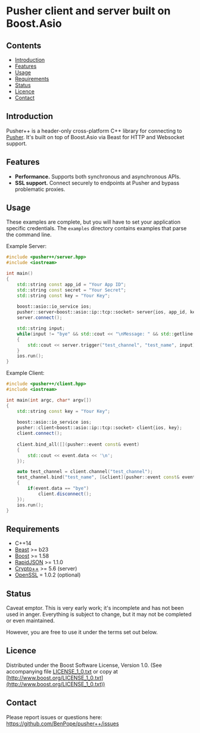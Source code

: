 # Pusher client and server built on Boost.Asio

## Contents

- [Introduction](#introduction)
- [Features](#features)
- [Usage](#usage)
- [Requirements](#requirements)
- [Status](#status)
- [Licence](#licence)
- [Contact](#contact)

## Introduction

Pusher++ is a header-only cross-platform C++ library for connecting to [Pusher](pusher.com). It's built on top of Boost.Asio via Beast for HTTP and Websocket support.

## Features

 * **Performance.** Supports both synchronous and asynchronous APIs.
 * **SSL support.** Connect securely to endpoints at Pusher and bypass problematic proxies.

## Usage

These examples are complete, but you will have to set your application specific credentials. The `examples` directory contains examples that parse the command line.

Example Server:

```C++
#include <pusher++/server.hpp>
#include <iostream>

int main()
{
    std::string const app_id = "Your App ID";
    std::string const secret = "Your Secret";
    std::string const key = "Your Key";
    
    boost::asio::io_service ios;
    pusher::server<boost::asio::ip::tcp::socket> server{ios, app_id, key, secret};
    server.connect();

    std::string input;
    while(input != "bye" && std::cout << "\nMessage: " && std::getline(std::cin, input))
    {
        std::cout << server.trigger("test_channel", "test_name", input);
    }
    ios.run();
}
```

Example Client:

```C++
#include <pusher++/client.hpp>
#include <iostream>

int main(int argc, char* argv[])
{
    std::string const key = "Your Key";
    
    boost::asio::io_service ios;
    pusher::client<boost::asio::ip::tcp::socket> client{ios, key};
    client.connect();
    
    client.bind_all([](pusher::event const& event)
    {
        std::cout << event.data << '\n';
    });

    auto test_channel = client.channel("test_channel");
    test_channel.bind("test_name", [&client](pusher::event const& event)
    {
        if(event.data == "bye")
            client.disconnect();
    });
    ios.run();
}

```

## Requirements

 * C++14
 * [Beast](https://github.com/vinniefalco/Beast) >= b23
 * [Boost](http://www.boost.org) >= 1.58
 * [RapidJSON](https://github.com/miloyip/rapidjson/) >= 1.1.0
 * [Crypto++](https://github.com/weidai11/cryptopp) >= 5.6 (server)
 * [OpenSSL](https://www.openssl.org/) = 1.0.2 (optional)

## Status

Caveat emptor. This is very early work; it's incomplete and has not been used in anger. Everything is subject to change, but it may not be completed or even maintained.

However, you are free to use it under the terms set out below.

## Licence

Distributed under the Boost Software License, Version 1.0. (See accompanying file [LICENSE_1_0.txt](LICENSE_1_0.txt) or copy at [http://www.boost.org/LICENSE_1_0.txt](http://www.boost.org/LICENSE_1_0.txt))

## Contact

Please report issues or questions here:
https://github.com/BenPope/pusher++/issues
